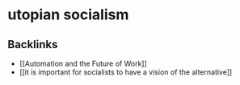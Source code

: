 # utopian socialism



## Backlinks

-   [[Automation and the Future of Work]]
-   [[it is important for socialists to have a vision of the alternative]]
